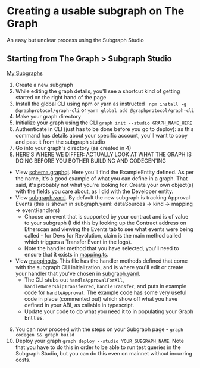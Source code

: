# Creating a usable subgraph on The Graph
An easy but unclear process using the Subgraph Studio

## Starting from The Graph > Subgraph Studio
[My Subgraphs](https://thegraph.com/studio)
1. Create a new subgraph
2. While editing the graph details, you'll see a shortcut kind of getting started on the right hand of the page
3. Install the global CLI using npm or yarn as instructed
` npm install -g @graphprotocol/graph-cli` or `yarn global add @graphprotocol/graph-cli`
4. Make your graph directory
5. Initialize your graph using the CLI `graph init --studio GRAPH_NAME_HERE`
6. Authenticate in CLI (just has to be done before you go to deploy): as this command has details about your specific account, you'll want to copy and past it from the subgraph studio
7. Go into your graph's directory (as created in 4)
8. HERE'S WHERE WE DIFFER: ACTUALLY LOOK AT WHAT THE GRAPH IS DOING BEFORE YOU BOTHER BUILDING AND CODEGEN'ING
  - View [schema.graphql](./schema.graphql). Here you'll find the ExampleEntity defined. As per the name, it's a good example of what you can define in a graph. That said, it's probably not what you're looking for. Create your own object(s) with the fields you care about, as I did with the Developer entity.
  - View [subgraph.yaml](./subgraph.yaml). By default the new subgraph is tracking Approval Events (this is shown in subgraph.yaml: dataSources -> kind -> mapping -> eventHandlers)
    - Choose an event that is supported by your contract and is of value to your subgraph (I did this by looking up the Contract address on Etherscan and viewing the Events tab to see what events were being called - for Devs for Revolution, claim is the main method called which triggers a Transfer Event in the logs).
    - Note the handler method that you have selected, you'll need to ensure that it exists in [mapping.ts](./src/mapping.ts).
  - View [mapping.ts](./src/mapping.ts). This file has the handler methods defined that come with the subgraph CLI initialization, and is where you'll edit or create your handler that you've chosen in [subgraph.yaml](./subgraph.yaml).
    - The CLI stubs out `handleApprovalForAll`, `handleOwnershipTransferred`, `handleTransfer`, and puts in example code for `handleApproval`. The example code has some very useful code in place (commented out) which show off what you have defined in your ABI, as callable in typescript.
    - Update your code to do what you need it to in populating your Graph Entities.
9. You can now proceed with the steps on your Subgraph page - `graph codegen && graph build`
10. Deploy your graph `graph deploy --studio YOUR_SUBGRAPH_NAME`. Note that you have to do this in order to be able to run test queries in the Subgraph Studio, but you can do this even on mainnet without incurring costs.